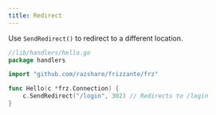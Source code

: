 ```yaml
---
title: Redirect
---
```


Use `SendRedirect()` to redirect to a different location.

```go
//lib/handlers/hello.go
package handlers

import "github.com/razshare/frizzante/frz"

func Hello(c *frz.Connection) {
    c.SendRedirect("/login", 302) // Redirects to /login
}
```